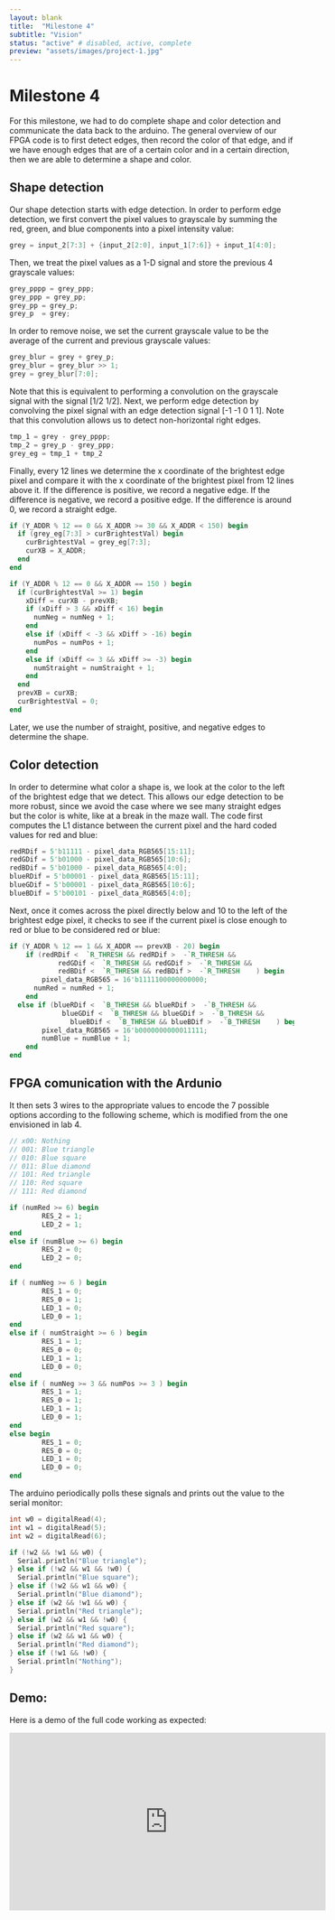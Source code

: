 ```yaml
---
layout: blank
title:  "Milestone 4"
subtitle: "Vision"
status: "active" # disabled, active, complete
preview: "assets/images/project-1.jpg"
---
```


# Milestone 4

For this milestone, we had to do complete shape and color detection and communicate the data back to the arduino. The general overview of our FPGA code is to first detect edges, then record the color of that edge, and if we have enough edges that are of a certain color and in a certain direction, then we are able to determine a shape and color.

## Shape detection

Our shape detection starts with edge detection. In order to perform edge detection, we first convert the pixel values to grayscale by summing the red, green, and blue components into a pixel intensity value:

```verilog
grey = input_2[7:3] + {input_2[2:0], input_1[7:6]} + input_1[4:0];
```

Then, we treat the pixel values as a 1-D signal and store the previous 4 grayscale values:

```verilog
grey_pppp = grey_ppp;
grey_ppp = grey_pp;
grey_pp = grey_p;
grey_p  = grey;
```

In order to remove noise, we set the current grayscale value to be the average of the current and previous grayscale values:

```verilog
grey_blur = grey + grey_p;
grey_blur = grey_blur >> 1;
grey = grey_blur[7:0];
```

Note that this is equivalent to performing a convolution on the grayscale signal with the signal [1/2 1/2].
Next, we perform edge detection by convolving the pixel signal with an edge detection signal
[-1 -1 0 1 1]. Note that this convolution allows us to detect non-horizontal right edges.

```verilog
tmp_1 = grey - grey_pppp;
tmp_2 = grey_p - grey_ppp;
grey_eg = tmp_1 + tmp_2
```

Finally, every 12 lines we determine the x coordinate of the brightest edge pixel and compare it with the x coordinate of the brightest pixel from 12 lines above it. If the difference is positive, we record a negative edge. If the difference is negative, we record a positive edge. If the difference is around 0, we record a straight edge.

```verilog
if (Y_ADDR % 12 == 0 && X_ADDR >= 30 && X_ADDR < 150) begin
  if (grey_eg[7:3] > curBrightestVal) begin
    curBrightestVal = grey_eg[7:3];
    curXB = X_ADDR;
  end
end

if (Y_ADDR % 12 == 0 && X_ADDR == 150 ) begin
  if (curBrightestVal >= 1) begin
    xDiff = curXB - prevXB;
    if (xDiff > 3 && xDiff < 16) begin
      numNeg = numNeg + 1;
    end
    else if (xDiff < -3 && xDiff > -16) begin
      numPos = numPos + 1;
    end
    else if (xDiff <= 3 && xDiff >= -3) begin
      numStraight = numStraight + 1;
    end
  end
  prevXB = curXB;
  curBrightestVal = 0;
end
```

Later, we use the number of straight, positive, and negative edges to determine the shape.

## Color detection

In order to determine what color a shape is, we look at the color to the left of the brightest edge that we detect. This allows our edge detection to be more robust, since we avoid the case where we see many straight edges but the color is white, like at a break in the maze wall. The code first computes the L1 distance between the current pixel and the hard coded values for red and blue:

```verilog
redRDif = 5'b11111 - pixel_data_RGB565[15:11];
redGDif = 5'b01000 - pixel_data_RGB565[10:6];
redBDif = 5'b01000 - pixel_data_RGB565[4:0];
blueRDif = 5'b00001 - pixel_data_RGB565[15:11];
blueGDif = 5'b00001 - pixel_data_RGB565[10:6];
blueBDif = 5'b00101 - pixel_data_RGB565[4:0];
```

Next, once it comes across the pixel directly below and 10 to the left of the brightest edge pixel, it checks to see if the current pixel is close enough to red or blue to be considered red or blue:

```verilog
if (Y_ADDR % 12 == 1 && X_ADDR == prevXB - 20) begin
	if (redRDif <  `R_THRESH && redRDif >  -`R_THRESH &&
			redGDif <  `R_THRESH && redGDif >  -`R_THRESH &&
			redBDif <  `R_THRESH && redBDif >  -`R_THRESH    ) begin
		pixel_data_RGB565 = 16'b1111100000000000;
	  numRed = numRed + 1;
	end
  else if (blueRDif <  `B_THRESH && blueRDif >  -`B_THRESH &&
	         blueGDif <  `B_THRESH && blueGDif >  -`B_THRESH &&
		       blueBDif <  `B_THRESH && blueBDif >  -`B_THRESH    ) begin
		pixel_data_RGB565 = 16'b0000000000011111;
		numBlue = numBlue + 1;
	end
end
```

## FPGA comunication with the Ardunio

It then sets 3 wires to the appropriate values to encode the 7 possible options according to the following scheme, which is modified from the one envisioned in lab 4. 

```verilog
// x00: Nothing
// 001: Blue triangle
// 010: Blue square
// 011: Blue diamond
// 101: Red triangle
// 110: Red square
// 111: Red diamond

if (numRed >= 6) begin
		RES_2 = 1;
		LED_2 = 1;
end
else if (numBlue >= 6) begin
		RES_2 = 0;
		LED_2 = 0;
end

if ( numNeg >= 6 ) begin
		RES_1 = 0;
		RES_0 = 1;
		LED_1 = 0;
		LED_0 = 1;
end
else if ( numStraight >= 6 ) begin
		RES_1 = 1;
		RES_0 = 0;
		LED_1 = 1;
		LED_0 = 0;
end
else if ( numNeg >= 3 && numPos >= 3 ) begin
		RES_1 = 1;
		RES_0 = 1;
		LED_1 = 1;
		LED_0 = 1;
end
else begin
		RES_1 = 0;
		RES_0 = 0;
		LED_1 = 0;
		LED_0 = 0;
end
```

The arduino periodically polls these signals and prints out the value to the serial monitor:

```cpp
int w0 = digitalRead(4);
int w1 = digitalRead(5);
int w2 = digitalRead(6);

if (!w2 && !w1 && w0) {
  Serial.println("Blue triangle");
} else if (!w2 && w1 && !w0) {
  Serial.println("Blue square");
} else if (!w2 && w1 && w0) {
  Serial.println("Blue diamond");
} else if (w2 && !w1 && w0) {
  Serial.println("Red triangle");
} else if (w2 && w1 && !w0) {
  Serial.println("Red square");
} else if (w2 && w1 && w0) {
  Serial.println("Red diamond");
} else if (!w1 && !w0) {
  Serial.println("Nothing");
}
```

## Demo:

Here is a demo of the full code working as expected:

<iframe width="560" height="315" src="https://www.youtube.com/embed/JvHyGGA29Yc" frameborder="0" allow="accelerometer; autoplay; encrypted-media; gyroscope; picture-in-picture" allowfullscreen></iframe>
